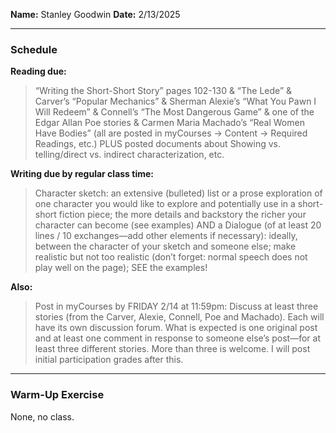 **Name:** Stanley Goodwin
**Date:** 2/13/2025

---
### Schedule
**Reading due:**
> “Writing the Short-Short Story” pages 102-130 & “The Lede” & Carver’s “Popular Mechanics” & Sherman Alexie’s “What You Pawn I Will Redeem” & Connell’s “The Most Dangerous Game” & one of the Edgar Allan Poe stories & Carmen Maria Machado’s “Real Women Have Bodies” (all are posted in myCourses → Content → Required Readings, etc.) PLUS posted documents about Showing vs. telling/direct vs. indirect characterization, etc.  

**Writing due by regular class time:** 
> Character sketch: an extensive (bulleted) list or a prose exploration of one character you would like to explore and potentially use in a short-short fiction piece; the more details and backstory the richer your character can become (see examples) AND a Dialogue (of at least 20 lines / 10 exchanges—add other elements if necessary): ideally, between the character of your sketch and someone else; make realistic but not too realistic (don’t forget: normal speech does not play well on the page); SEE the examples!

**Also:**
> Post in myCourses by FRIDAY 2/14 at 11:59pm: Discuss at least three stories (from the Carver, Alexie, Connell, Poe and Machado). Each will have its own discussion forum. What is expected is one original post and at least one comment in response to someone else’s post—for at least three different stories. More than three is welcome. I will post initial participation grades after this.
---
### Warm-Up Exercise
None, no class.